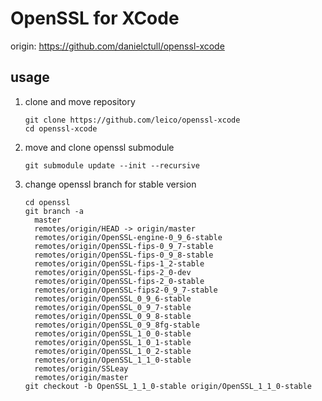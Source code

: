 OpenSSL for XCode
==========

origin: https://github.com/danielctull/openssl-xcode

usage
-----

1. clone and move repository

    ```
    git clone https://github.com/leico/openssl-xcode
    cd openssl-xcode
    ```
1. move and clone openssl submodule

    ```
    git submodule update --init --recursive
    ```

1. change openssl branch for stable version

    ```
    cd openssl
    git branch -a
      master
      remotes/origin/HEAD -> origin/master
      remotes/origin/OpenSSL-engine-0_9_6-stable
      remotes/origin/OpenSSL-fips-0_9_7-stable
      remotes/origin/OpenSSL-fips-0_9_8-stable
      remotes/origin/OpenSSL-fips-1_2-stable
      remotes/origin/OpenSSL-fips-2_0-dev
      remotes/origin/OpenSSL-fips-2_0-stable
      remotes/origin/OpenSSL-fips2-0_9_7-stable
      remotes/origin/OpenSSL_0_9_6-stable
      remotes/origin/OpenSSL_0_9_7-stable
      remotes/origin/OpenSSL_0_9_8-stable
      remotes/origin/OpenSSL_0_9_8fg-stable
      remotes/origin/OpenSSL_1_0_0-stable
      remotes/origin/OpenSSL_1_0_1-stable
      remotes/origin/OpenSSL_1_0_2-stable
      remotes/origin/OpenSSL_1_1_0-stable
      remotes/origin/SSLeay
      remotes/origin/master
    git checkout -b OpenSSL_1_1_0-stable origin/OpenSSL_1_1_0-stable
    ```
